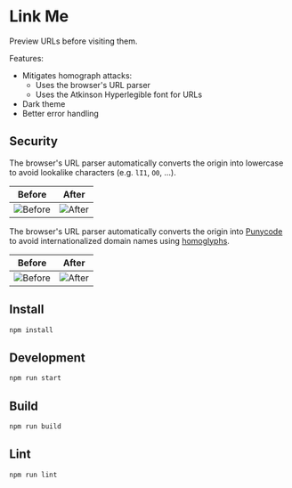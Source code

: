 # Link Me

Preview URLs before visiting them.

Features:

- Mitigates homograph attacks:
  - Uses the browser's URL parser
  - Uses the Atkinson Hyperlegible font for URLs
- Dark theme
- Better error handling

## Security

The browser's URL parser automatically converts the origin into lowercase to avoid lookalike characters (e.g. `lI1`, `O0`, ...).

| Before                                     | After                                     |
| ------------------------------------------ | ----------------------------------------- |
| ![Before](https://i.imgur.com/uWgBAqM.png) | ![After](https://i.imgur.com/CG2SDue.png) |

The browser's URL parser automatically converts the origin into [Punycode](https://en.wikipedia.org/wiki/Punycode) to avoid internationalized domain names using [homoglyphs](https://en.wikipedia.org/wiki/Homoglyph).

| Before                                     | After                                     |
| ------------------------------------------ | ----------------------------------------- |
| ![Before](https://i.imgur.com/795Fwj4.png) | ![After](https://i.imgur.com/ZXBuiFv.png) |

## Install

```sh
npm install
```

## Development

```sh
npm run start
```

## Build

```sh
npm run build
```

## Lint

```sh
npm run lint
```
